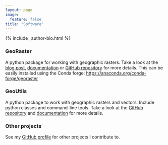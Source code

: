 ```yaml
---
layout: page
image:
  feature: false
title: "Software"
---
```


<footer role="contentinfo">
  <div class="article-author-bottom">
    {% include _author-bio.html %}
  </div>
</footer>


### GeoRaster

A python package for working with geographic rasters. Take a look at the [blog post](georaster-released), [documentation](http://georaster.readthedocs.io/en/latest/) or [GitHub repository](https://github.com/geoutils/georaster) for more details.
This can be easily installed using the Conda forge: https://anaconda.org/conda-forge/georaster

### GeoUtils

A python package to work with geographic rasters and vectors. Include python classes and command-line tools. Take a look at the [GitHub repository](https://github.com/GeoUtils/geoutils) and [documentation](https://geoutils.readthedocs.io/en/latest/) for more details.


### Other projects

See my [GitHub profile](https://github.com/adehecq) for other projects I contribute to.
